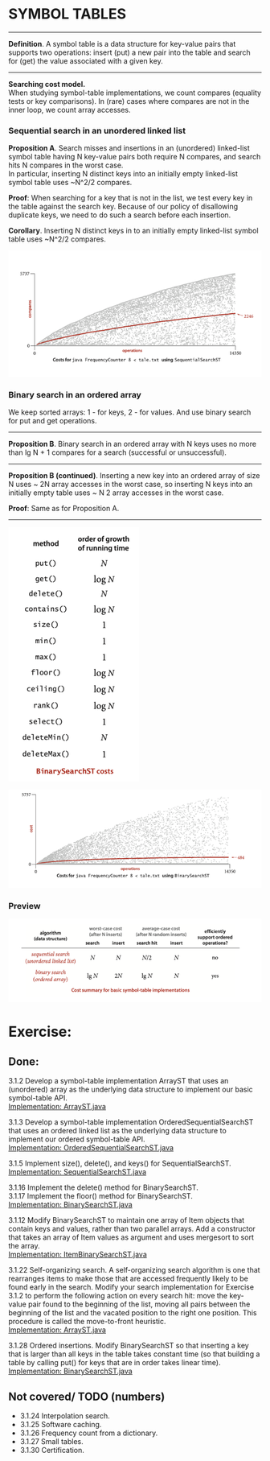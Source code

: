 # SYMBOL TABLES

___
**Definition**. A symbol table is a data structure for key-value pairs
that supports two operations: insert (put) a new pair into the table and
search for (get) the value associated with a given key.
***

**Searching cost model.**  
When studying symbol-table implementations, we count compares (equality
tests or key comparisons). In (rare) cases where compares are not in the
inner loop, we count array accesses.

### Sequential search in an unordered linked list

**Proposition A**. Search misses and insertions in an (unordered) linked-list
symbol table having N key-value pairs both require N compares, and search
hits N compares in the worst case.   
In particular, inserting N distinct keys into an initially empty linked-list
symbol table uses ~N^2/2 compares.

**Proof**: When searching for a key that is not in the list, we test every
key in the table against the search key. Because of our policy of disallowing
duplicate keys, we need to do such a search before each insertion.

**Corollary**. Inserting N distinct keys in to an initially empty linked-list
symbol table uses ~N^2/2 compares.

![img.png](../../resources/SSST_average_compares.png)

### Binary search in an ordered array

We keep sorted arrays: 1 - for keys, 2 - for values. And use binary search for
put and get operations.

***
**Proposition B**. Binary search in an ordered array with N keys uses no more
than lg N + 1 compares for a search (successful or unsuccessful).
___
**Proposition B (continued)**. Inserting a new key into an ordered array of
size N uses ~ 2N array accesses in the worst case, so inserting N keys into
an initially empty table uses ~ N 2 array accesses in the worst case.

**Proof**: Same as for Proposition A.
***

![img.png](../../resources/BinarySearchSTCost.png)

![img.png](../../resources/BSST_average_compares.png)

### Preview

![img.png](../../resources/summary_for_elementary_ST.png)

# Exercise:

## Done:

3.1.2 Develop a symbol-table implementation ArrayST that uses an (unordered) array as the
underlying data structure to implement our basic symbol-table API.  
[Implementation: ArrayST.java](./exercises/ArrayST.java)

3.1.3 Develop a symbol-table implementation OrderedSequentialSearchST that uses an ordered linked
list as the underlying data structure to implement our ordered symbol-table API.  
[Implementation: OrderedSequentialSearchST.java](./exercises/OrderedSequentialSearchST.java)

3.1.5 Implement size(), delete(), and keys() for SequentialSearchST.    
[Implementation: SequentialSearchST.java](./SequentialSearchST.java)

3.1.16 Implement the delete() method for BinarySearchST.  
3.1.17 Implement the floor() method for BinarySearchST.  
[Implementation: BinarySearchST.java](./BinarySearchST.java)

3.1.12 Modify BinarySearchST to maintain one array of Item objects that contain
keys and values, rather than two parallel arrays. Add a constructor that takes an array of
Item values as argument and uses mergesort to sort the array.  
[Implementation: ItemBinarySearchST.java](./exercises/ItemBinarySearchST.java)

3.1.22 Self-organizing search. A self-organizing search algorithm is one that rearranges
items to make those that are accessed frequently likely to be found early in the search.
Modify your search implementation for Exercise 3.1.2 to perform the following action
on every search hit: move the key-value pair found to the beginning of the list, moving
all pairs between the beginning of the list and the vacated position to the right one
position. This procedure is called the move-to-front heuristic.  
[Implementation: ArrayST.java](./creative/ArrayST.java)

3.1.28 Ordered insertions. Modify BinarySearchST so that inserting a key that is larger
than all keys in the table takes constant time (so that building a table by calling put()
for keys that are in order takes linear time).  
[Implementation: BinarySearchST.java](./BinarySearchST.java)

## Not covered/ TODO (numbers)

- 3.1.24 Interpolation search.
- 3.1.25 Software caching.
- 3.1.26 Frequency count from a dictionary.
- 3.1.27 Small tables.
- 3.1.30 Certification.
